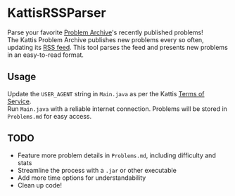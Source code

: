 # KattisRSSParser

Parse your favorite [Problem Archive](https://open.kattis.com)'s recently published problems!   
The Kattis Problem Archive publishes new problems every so often, updating its [RSS feed](https://open.kattis.com/rss/new-problems). This tool parses the feed and presents new problems in an easy-to-read format.

## Usage
Update the `USER_AGENT` string in `Main.java` as per the Kattis [Terms of Service](https://open.kattis.com/help/tos).   
Run `Main.java` with a reliable internet connection.
Problems will be stored in `Problems.md` for easy access.

## TODO
* Feature more problem details in `Problems.md`, including difficulty and stats
* Streamline the process with a `.jar` or other executable
* Add more time options for understandability
* Clean up code!